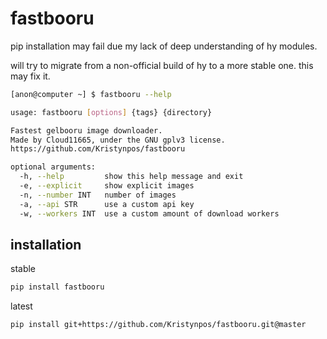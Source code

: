 # fastbooru

pip installation may fail due my lack of deep understanding of hy modules.

will try to migrate from a non-official build of hy to a more stable one. this may fix it.

```sh
[anon@computer ~] $ fastbooru --help

usage: fastbooru [options] {tags} {directory}

Fastest gelbooru image downloader.
Made by Cloud11665, under the GNU gplv3 license.
https://github.com/Kristynpos/fastbooru

optional arguments:
  -h, --help         show this help message and exit
  -e, --explicit     show explicit images
  -n, --number INT   number of images
  -a, --api STR      use a custom api key
  -w, --workers INT  use a custom amount of download workers
```


## installation
stable
```sh
pip install fastbooru
```
latest
```sh
pip install git+https://github.com/Kristynpos/fastbooru.git@master
```
